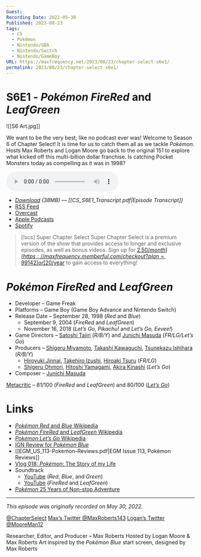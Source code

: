 ```yaml
---
Guest: 
Recording Date: 2022-05-30
Published: 2023-08-23
tags:
  - CS
  - Pokémon
  - Nintendo/GBA
  - Nintendo/Switch
  - Nintendo/GameBoy
URL: https://maxfrequency.net/2023/08/23/chapter-select-s6e1/
permalink: 2023/08/23/chapter-select-s6e1/
---
```

# S6E1 - *Pokémon FireRed* and *LeafGreen*

![[S6 Art.jpg]]

We want to be the very best; like no podcast ever was! Welcome to Season 6 of Chapter Select! It is time for us to catch them all as we tackle *Pokémon*. Hosts Max Roberts and Logan Moore go back to the original 151 to explore what kicked off this multi-billion dollar franchise. Is catching Pocket Monsters today as compelling as it was in 1998?

<audio controls>
  <source src="https://traffic.libsyn.com/chapterselectpod/CS_S6E1_Final.mp3">
</audio>

- *[Download](https://traffic.libsyn.com/chapterselectpod/CS_S6E1_Final.mp3) (38MB)  — [[CS_S6E1_Transcript.pdf|Episode Transcript]]*
- [RSS Feed](https://chapterselectpod.libsyn.com/rss)
- [Overcast](https://overcast.fm/itunes1568777352/chapter-select)
- [Apple Podcasts](https://podcasts.apple.com/us/podcast/chapter-select/id1568777352)
- [Spotify](https://open.spotify.com/show/4f1TLZXbwtSX7uHROe9KlS)

> [!scs] Super Chapter Select
> Super Chapter Select is a premium version of the show that provides access to longer and exclusive episodes, as well as bonus videos. Sign up for [$2.50/month](https://maxfrequency.memberful.com/checkout?plan=99142) or [$20/year](https://maxfrequency.memberful.com/checkout?plan=76115) to gain access to everything!
# *Pokémon FireRed* and *LeafGreen*

- Developer – Game Freak
- Platforms – Game Boy (Game Boy Advance and Nintendo Switch)
- Release Date – September 28, 1998 (*Red* and *Blue*)
	- September 9, 2004 (*FireRed* and *LeafGreen*)
	- November 16, 2018 (*Let’s Go, Pikachu!* and *Let’s Go, Eevee!*)
- Game Directors – [Satoshi Tajiri](https://en.wikipedia.org/wiki/Satoshi_Tajiri) (*R/B/Y*) and [Junichi Masuda](https://en.wikipedia.org/wiki/Junichi_Masuda) (*FR/LG/Let’s Go*)
- Producers – [Shigeru Miyamoto](https://en.wikipedia.org/wiki/Shigeru_Miyamoto), [Takashi Kawaguchi](https://nintendo.fandom.com/wiki/Takashi_Kawaguchi), [Tsunekazu Ishihara](https://en.wikipedia.org/wiki/Tsunekazu_Ishihara) (*R/B/Y*)
	- [Hiroyuki Jinnai](https://nintendo.fandom.com/wiki/Hiroyuki_Jinnai), [Takehiro Izushi](https://nintendo.fandom.com/wiki/Takehiro_Izushi), [Hiroaki Tsuru](https://www.mobygames.com/person/152399/hiroaki-tsuru/) (*FR/LG*)
	- [Shigeru Ohmori](https://en.wikipedia.org/wiki/Shigeru_Ohmori), [Hitoshi Yamagami](https://nintendo.fandom.com/wiki/Hitoshi_Yamagami), [Akira Kinashi](https://nintendo.fandom.com/wiki/Akira_Kinashi) (*Let’s Go*)
- Composer – [Junichi Masuda](https://en.wikipedia.org/wiki/Junichi_Masuda)

[Metacritic](https://www.metacritic.com/game/game-boy-advance/pokemon-leafgreen-version) – 81/100 (*FireRed* and *LeafGreen*) and 80/100 (*[Let’s Go](https://www.metacritic.com/game/switch/pokemon-lets-go-pikachu!)*)
# Links

- [*Pokémon Red* and *Blue* Wikipedia](https://en.wikipedia.org/wiki/Pokémon_Red_and_Blue)
- [*Pokémon FireRed* and *LeafGreen* Wikipedia](https://en.wikipedia.org/wiki/Pokémon_FireRed_and_LeafGreen)
- [*Pokémon Let’s Go* Wikipedia](https://en.wikipedia.org/wiki/Pokémon:_Let%27s_Go,_Pikachu!_and_Let%27s_Go,_Eevee!)
- [IGN Review for *Pokémon Blue*](https://www.ign.com/articles/1999/06/24/pokemon-blue)
- [[EGM_US_113-Pokemon-Reviews.pdf|EGM Issue 113, Pokémon Reviews]]
- [Vlog 018: *Pokémon*: The Story of my Life](https://youtu.be/2Si4i9HVwNk)
- Soundtrack
	- [YouTube](https://youtu.be/Q53CDIGPJ58) (*Red*, *Blue*, and *Green*)
	- [YouTube](https://youtube.com/playlist?list=PLUXEBUs17WcSTXAd_ugvhq7sZvkI91nnS) (*FireRed* and *LeafGreen*)
- [*Pokémon* 25 Years of Non-stop Adventure](https://youtu.be/MpYtKRuKUXQ)

---
*This episode was originally recorded on May 30, 2022.*

[@ChapterSelect](https://www.twitter.com/chapterselect)
[Max’s Twitter @MaxRoberts143](https://www.twitter.com/maxroberts143)
[Logan’s Twitter @MooreMan12](https://www.twitter.com/mooreman12)

Researcher, Editor, and Producer – Max Roberts
Hosted by Logan Moore & Max Roberts
Art inspired by the *Pokémon Blue* start screen, designed by Max Roberts